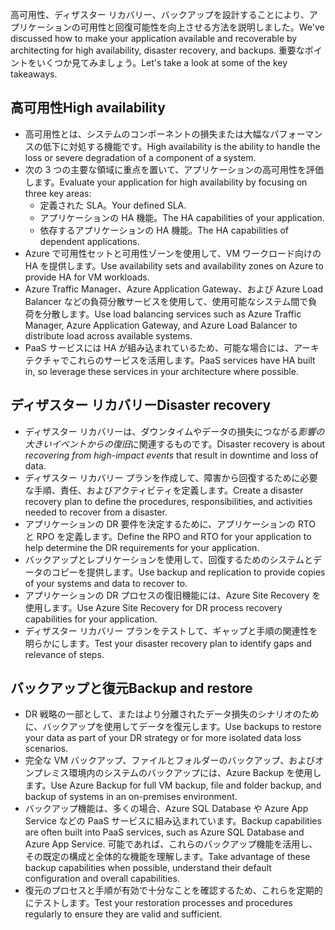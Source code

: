 <span data-ttu-id="bd1c5-101">高可用性、ディザスター リカバリー、バックアップを設計することにより、アプリケーションの可用性と回復可能性を向上させる方法を説明しました。</span><span class="sxs-lookup"><span data-stu-id="bd1c5-101">We've discussed how to make your application available and recoverable by architecting for high availability, disaster recovery, and backups.</span></span> <span data-ttu-id="bd1c5-102">重要なポイントをいくつか見てみましょう。</span><span class="sxs-lookup"><span data-stu-id="bd1c5-102">Let's take a look at some of the key takeaways.</span></span>

## <a name="high-availability"></a><span data-ttu-id="bd1c5-103">高可用性</span><span class="sxs-lookup"><span data-stu-id="bd1c5-103">High availability</span></span>

- <span data-ttu-id="bd1c5-104">高可用性とは、システムのコンポーネントの損失または大幅なパフォーマンスの低下に対処する機能です。</span><span class="sxs-lookup"><span data-stu-id="bd1c5-104">High availability is the ability to handle the loss or severe degradation of a component of a system.</span></span>
- <span data-ttu-id="bd1c5-105">次の 3 つの主要な領域に重点を置いて、アプリケーションの高可用性を評価します。</span><span class="sxs-lookup"><span data-stu-id="bd1c5-105">Evaluate your application for high availability by focusing on three key areas:</span></span>
  - <span data-ttu-id="bd1c5-106">定義された SLA。</span><span class="sxs-lookup"><span data-stu-id="bd1c5-106">Your defined SLA.</span></span>
  - <span data-ttu-id="bd1c5-107">アプリケーションの HA 機能。</span><span class="sxs-lookup"><span data-stu-id="bd1c5-107">The HA capabilities of your application.</span></span>
  - <span data-ttu-id="bd1c5-108">依存するアプリケーションの HA 機能。</span><span class="sxs-lookup"><span data-stu-id="bd1c5-108">The HA capabilities of dependent applications.</span></span>
- <span data-ttu-id="bd1c5-109">Azure で可用性セットと可用性ゾーンを使用して、VM ワークロード向けの HA を提供します。</span><span class="sxs-lookup"><span data-stu-id="bd1c5-109">Use availability sets and availability zones on Azure to provide HA for VM workloads.</span></span>
- <span data-ttu-id="bd1c5-110">Azure Traffic Manager、Azure Application Gateway、および Azure Load Balancer などの負荷分散サービスを使用して、使用可能なシステム間で負荷を分散します。</span><span class="sxs-lookup"><span data-stu-id="bd1c5-110">Use load balancing services such as Azure Traffic Manager, Azure Application Gateway, and Azure Load Balancer to distribute load across available systems.</span></span>
- <span data-ttu-id="bd1c5-111">PaaS サービスには HA が組み込まれているため、可能な場合には、アーキテクチャでこれらのサービスを活用します。</span><span class="sxs-lookup"><span data-stu-id="bd1c5-111">PaaS services have HA built in, so leverage these services in your architecture where possible.</span></span>

## <a name="disaster-recovery"></a><span data-ttu-id="bd1c5-112">ディザスター リカバリー</span><span class="sxs-lookup"><span data-stu-id="bd1c5-112">Disaster recovery</span></span>

- <span data-ttu-id="bd1c5-113">ディザスター リカバリーは、ダウンタイムやデータの損失につながる*影響の大きいイベントからの復旧*に関連するものです。</span><span class="sxs-lookup"><span data-stu-id="bd1c5-113">Disaster recovery is about *recovering from high-impact events* that result in downtime and loss of data.</span></span>
- <span data-ttu-id="bd1c5-114">ディザスター リカバリー プランを作成して、障害から回復するために必要な手順、責任、およびアクティビティを定義します。</span><span class="sxs-lookup"><span data-stu-id="bd1c5-114">Create a disaster recovery plan to define the procedures, responsibilities, and activities needed to recover from a disaster.</span></span>
- <span data-ttu-id="bd1c5-115">アプリケーションの DR 要件を決定するために、アプリケーションの RTO と RPO を定義します。</span><span class="sxs-lookup"><span data-stu-id="bd1c5-115">Define the RPO and RTO for your application to help determine the DR requirements for your application.</span></span>
- <span data-ttu-id="bd1c5-116">バックアップとレプリケーションを使用して、回復するためのシステムとデータのコピーを提供します。</span><span class="sxs-lookup"><span data-stu-id="bd1c5-116">Use backup and replication to provide copies of your systems and data to recover to.</span></span>
- <span data-ttu-id="bd1c5-117">アプリケーションの DR プロセスの復旧機能には、Azure Site Recovery を使用します。</span><span class="sxs-lookup"><span data-stu-id="bd1c5-117">Use Azure Site Recovery for DR process recovery capabilities for your application.</span></span>
- <span data-ttu-id="bd1c5-118">ディザスター リカバリー プランをテストして、ギャップと手順の関連性を明らかにします。</span><span class="sxs-lookup"><span data-stu-id="bd1c5-118">Test your disaster recovery plan to identify gaps and relevance of steps.</span></span>

## <a name="backup-and-restore"></a><span data-ttu-id="bd1c5-119">バックアップと復元</span><span class="sxs-lookup"><span data-stu-id="bd1c5-119">Backup and restore</span></span>

- <span data-ttu-id="bd1c5-120">DR 戦略の一部として、またはより分離されたデータ損失のシナリオのために、バックアップを使用してデータを復元します。</span><span class="sxs-lookup"><span data-stu-id="bd1c5-120">Use backups to restore your data as part of your DR strategy or for more isolated data loss scenarios.</span></span>
- <span data-ttu-id="bd1c5-121">完全な VM バックアップ、ファイルとフォルダーのバックアップ、およびオンプレミス環境内のシステムのバックアップには、Azure Backup を使用します。</span><span class="sxs-lookup"><span data-stu-id="bd1c5-121">Use Azure Backup for full VM backup, file and folder backup, and backup of systems in an on-premises environment.</span></span>
- <span data-ttu-id="bd1c5-122">バックアップ機能は、多くの場合、Azure SQL Database や Azure App Service などの PaaS サービスに組み込まれています。</span><span class="sxs-lookup"><span data-stu-id="bd1c5-122">Backup capabilities are often built into PaaS services, such as Azure SQL Database and Azure App Service.</span></span> <span data-ttu-id="bd1c5-123">可能であれば、これらのバックアップ機能を活用し、その既定の構成と全体的な機能を理解します。</span><span class="sxs-lookup"><span data-stu-id="bd1c5-123">Take advantage of these backup capabilities when possible, understand their default configuration and overall capabilities.</span></span>
- <span data-ttu-id="bd1c5-124">復元のプロセスと手順が有効で十分なことを確認するため、これらを定期的にテストします。</span><span class="sxs-lookup"><span data-stu-id="bd1c5-124">Test your restoration processes and procedures regularly to ensure they are valid and sufficient.</span></span>
